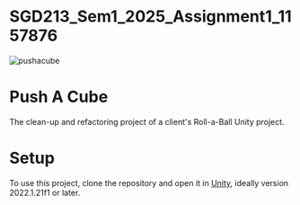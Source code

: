 # SGD213_Sem1_2025_Assignment1_1157876
![pushacube](https://github.com/user-attachments/assets/02ce69b8-d210-4086-b9d5-bffed7759418)
# Push A Cube
The clean-up and refactoring project of a client's Roll-a-Ball Unity project.

# Setup
To use this project, clone the repository and open it in [Unity](https://unity.com/), ideally version 2022.1.21f1 or later.
